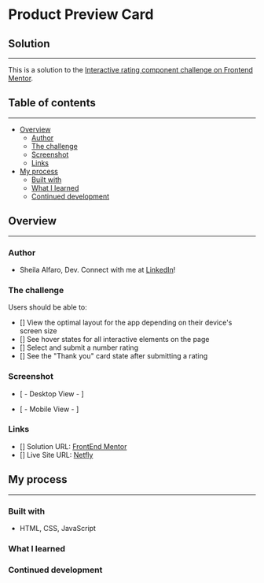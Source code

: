 # **Product Preview Card**

## **Solution**

---

This is a solution to the [Interactive rating component challenge on Frontend Mentor](https://www.frontendmentor.io/challenges/interactive-rating-component-koxpeBUmI).

## **Table of contents**

---

- [Overview](#overview)
  - [Author](#author)
  - [The challenge](#the-challenge)
  - [Screenshot](#screenshot)
  - [Links](#links)
- [My process](#my-process)
  - [Built with](#built-with)
  - [What I learned](#what-i-learned)
  - [Continued development](#continued-development)

## **Overview**

---

### **Author**

- Sheila Alfaro, Dev. Connect with me at [LinkedIn](https://www.linkedin.com/in/sheila-alfaro-2017a3193/)!

### **The challenge**

Users should be able to:

- [] View the optimal layout for the app depending on their device's screen size
- [] See hover states for all interactive elements on the page
- [] Select and submit a number rating
- [] See the "Thank you" card state after submitting a rating

### **Screenshot**

- [ - Desktop View - ]
    <!-- insert image -->

- [ - Mobile View - ]
    <!-- insert image -->

### **Links**

- [] Solution URL: [FrontEnd Mentor](link)
- [] Live Site URL: [Netfly](link)

## **My process**

---

### **Built with**

- HTML, CSS, JavaScript

### **What I learned**

### **Continued development**
